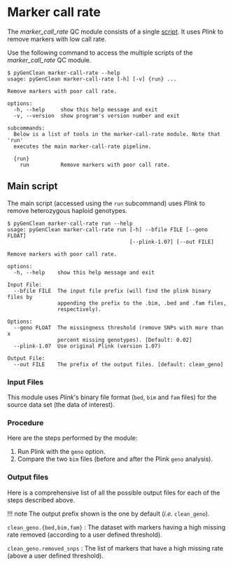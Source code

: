 # Marker call rate

The _marker_call_rate_ QC module consists of a single [script](#main-script). It
uses _Plink_ to remove markers with low call rate.

Use the following command to access the multiple scripts of the
_marker_call_rate_ QC module.

```shell-session
$ pyGenClean marker-call-rate --help
usage: pyGenClean marker-call-rate [-h] [-v] {run} ...

Remove markers with poor call rate.

options:
  -h, --help     show this help message and exit
  -v, --version  show program's version number and exit

subcommands:
  Below is a list of tools in the marker-call-rate module. Note that 'run'
  executes the main marker-call-rate pipeline.

  {run}
    run          Remove markers with poor call rate.
```

## Main script

The main script (accessed using the `run` subcommand) uses _Plink_
to remove heterozygous haploid genotypes.

```shell-session
$ pyGenClean marker-call-rate run --help
usage: pyGenClean marker-call-rate run [-h] --bfile FILE [--geno FLOAT]
                                       [--plink-1.07] [--out FILE]

Remove markers with poor call rate.

options:
  -h, --help    show this help message and exit

Input File:
  --bfile FILE  The input file prefix (will find the plink binary files by
                appending the prefix to the .bim, .bed and .fam files,
                respectively).

Options:
  --geno FLOAT  The missingness threshold (remove SNPs with more than x
                percent missing genotypes). [Default: 0.02]
  --plink-1.07  Use original Plink (version 1.07)

Output File:
  --out FILE    The prefix of the output files. [default: clean_geno]
```

### Input Files

This module uses _Plink_'s binary file format (`bed`, `bim` and `fam` files) for
the source data set (the data of interest).

### Procedure

Here are the steps performed by the module:

1. Run Plink with the `geno` option.
2. Compare the two `bim` files (before and after the Plink `geno`
   analysis).

### Output files

Here is a comprehensive list of all the possible output files for each of the
steps described above.

!!! note
    The output prefix shown is the one by default (_i.e._ `clean_geno`).

`clean_geno.{bed,bim,fam}`
: The dataset with markers having a high missing rate removed (according to a
  user defined threshold).

`clean_geno.removed_snps`
: The list of markers that have a high missing rate (above a user defined
  threshold).
